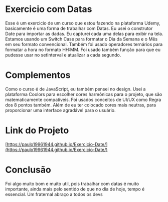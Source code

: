 # Exercicio com Datas

Esse é um exercicio de um curso que estou fazendo na plataforma Udemy, basicamente é uma forma de trabalhar com Datas. Eu usei o construtor Date para importar as dadas. Eu capturei cada uma delas para exibir na tela. Estamos usando um Switch Case para formatar o Dia da Semana e o Mês em seu formato convencional. Também foi usado operadores ternários para formatar a hora no formato HH:MM. Foi usado também função para que eu pudesse usar no setInterval e atualizar a cada segundo.

# Complementos

Como o curso é de JavaScript, eu também pensei no design. Usei a plataforma Coolors para escolher cores harmônicas para o projeto, que são matematicamente compativeis. Foi usados conceitos de UI/UX como Regra dos 8 pontos também. Além de eu ter colocado cores mais neutras, para proporcionar uma interface agradável para o usuário.

# Link do Projeto
[https://paulo19961944.github.io/Exercicio-Date/](https://paulo19961944.github.io/Exercicio-Date/)

# Conclusão

Foi algo muito bom e muito util, pois trabalhar com datas é muito importante, ainda mais pelo sentido de que no dia de hoje, tempo é essencial. Um fraternal abraço a todos os devs
